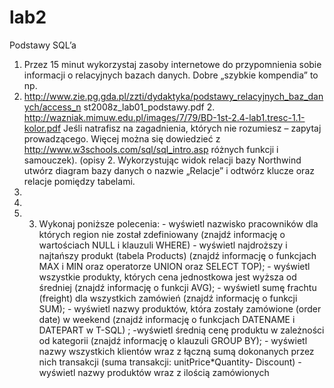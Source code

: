 lab2
====

Podstawy SQL’a 
1. Przez 15 minut wykorzystaj zasoby internetowe do przypomnienia sobie informacji o relacyjnych bazach danych. Dobre „szybkie kompendia” to np.
1. http://www.zie.pg.gda.pl/zzti/dydaktyka/podstawy_relacyjnych_baz_danych/access_n st2008z_lab01_podstawy.pdf 2. http://wazniak.mimuw.edu.pl/images/7/79/BD-1st-2.4-lab1.tresc-1.1-kolor.pdf Jeśli natrafisz na zagadnienia, których nie rozumiesz – zapytaj prowadzącego. Więcej można się dowiedzieć z http://www.w3schools.com/sql/sql_intro.asp różnych funkcji i samouczek). (opisy 2. Wykorzystując widok relacji bazy Northwind utwórz diagram bazy danych o nazwie „Relacje” i odtwórz klucze oraz relacje pomiędzy tabelami. 
2. 
3. 
4. 3. Wykonaj poniższe polecenia: - wyświetl nazwisko pracowników dla których region nie został zdefiniowany (znajdź informację o wartościach NULL i klauzuli WHERE) - wyświetl najdroższy i najtańszy produkt (tabela Products) (znajdź informację o funkcjach MAX i MIN oraz operatorze UNION oraz SELECT TOP); - wyświetl wszystkie produkty, których cena jednostkowa jest wyższa od średniej (znajdź informację o funkcji AVG);  - wyświetl sumę frachtu (freight) dla wszystkich zamówień (znajdź informację o funkcji SUM); - wyświetl nazwy  produktów, która zostały zamówione (order date) w weekend (znajdź informację o funkcjach DATENAME i DATEPART w T-SQL) ; -wyświetl średnią cenę produktu w zależności od kategorii (znajdź informację o klauzuli GROUP BY);                        - wyświetl nazwy wszystkich klientów wraz z łączną sumą dokonanych przez nich transakcji (suma transakcji: unitPrice*Quantity- Discount)  - wyświetl nazwy produktów wraz z ilością zamówionych

